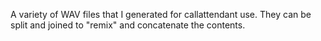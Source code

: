 A variety of WAV files that I generated for callattendant use. They can be split and joined to "remix" and concatenate the contents.
